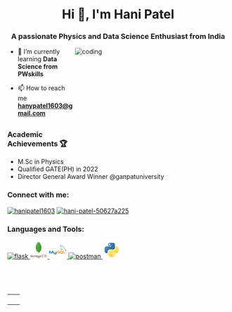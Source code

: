 <h1 align="center">Hi 👋, I'm Hani Patel</h1>
<h3 align="center">A passionate Physics and Data Science Enthusiast from India</h3>

<img align="right" alt="coding" width="350" height="260" src="https://miro.medium.com/v2/resize:fit:640/format:webp/1*NCGC9pN10cTacXQpBq7PvA.gif">

- 🌱 I’m currently learning **Data Science from PWskills**

- 📫 How to reach me **hanypatel1603@gmail.com**

## 
<h3 align="left">Academic Achievements 🏆</h3>

- M.Sc in Physics
- Qualified GATE(PH) in 2022
- Director General Award Winner @ganpatuniversity

<h3 align="left">Connect with me:</h3>
<p align="left">
<a href="https://twitter.com/hanipatel1603" target="blank"><img align="center" src="https://raw.githubusercontent.com/rahuldkjain/github-profile-readme-generator/master/src/images/icons/Social/twitter.svg" alt="hanipatel1603" height="30" width="40" /></a>
<a href="https://linkedin.com/in/hani-patel-50627a225" target="blank"><img align="center" src="https://raw.githubusercontent.com/rahuldkjain/github-profile-readme-generator/master/src/images/icons/Social/linked-in-alt.svg" alt="hani-patel-50627a225" height="30" width="40" /></a>
</p>

<h3 align="left">Languages and Tools:</h3>
<p align="left"> <a href="https://flask.palletsprojects.com/" target="_blank" rel="noreferrer"> <img src="https://www.vectorlogo.zone/logos/pocoo_flask/pocoo_flask-icon.svg" alt="flask" width="40" height="40"/> </a> <a href="https://www.mongodb.com/" target="_blank" rel="noreferrer"> <img src="https://raw.githubusercontent.com/devicons/devicon/master/icons/mongodb/mongodb-original-wordmark.svg" alt="mongodb" width="40" height="40"/> </a> <a href="https://www.mysql.com/" target="_blank" rel="noreferrer"> <img src="https://raw.githubusercontent.com/devicons/devicon/master/icons/mysql/mysql-original-wordmark.svg" alt="mysql" width="40" height="40"/> </a> <a href="https://postman.com" target="_blank" rel="noreferrer"> <img src="https://www.vectorlogo.zone/logos/getpostman/getpostman-icon.svg" alt="postman" width="40" height="40"/> </a> <a href="https://www.python.org" target="_blank" rel="noreferrer"> <img src="https://raw.githubusercontent.com/devicons/devicon/master/icons/python/python-original.svg" alt="python" width="40" height="40"/> </a> </p>

</div>
<br/>
<br/>
<table style="margin-top:30px"> 
  <tr>
    <td><img src="https://github-readme-stats.vercel.app/api?username=Hani-3&show_icons=true&theme=dark&locale=en" alt="" /></td>
    <td><img src="https://github-readme-stats.vercel.app/api/top-langs?username=Hani-3&show_icons=true&theme=dark&locale=en&layout=compact" alt="" /></td>
  </tr>
</table>

<div align="center">
<p><img align="center" src="https://github-readme-streak-stats.herokuapp.com/?user=Hani-3&theme=dark" alt="" /></p>
 </div>
 <br>
